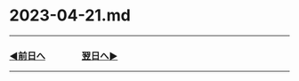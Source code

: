 # 2023-04-21.md

---
### [◀️前日へ](https://github.com/yuasys/chatty-journal/blob/main/2023/04/2023-04-20.md)&emsp;&emsp;&emsp;&emsp;[翌日へ▶️](https://github.com/yuasys/chatty-journal/blob/main/2023/04/2023-04-22.md)

---

